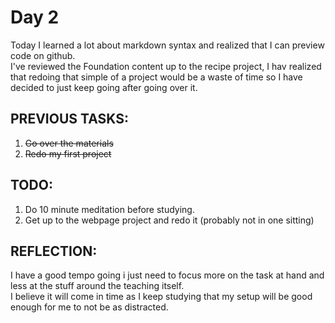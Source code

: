 # Day 2
Today I learned a lot about markdown syntax and realized that I can preview code on github.  
I've reviewed the Foundation content up to  the recipe project, I hav realized that redoing that simple of a project would be a waste of time so I have decided to just keep going after going over it.
## PREVIOUS TASKS:
1. ~~Go over the materials~~
2. ~~Redo my first project~~
## TODO:
1. Do 10 minute meditation before studying.
2. Get up to the webpage project and redo it (probably not in one sitting)
## REFLECTION:
I have a good tempo going i just need to focus more on the task at hand and less at the stuff around the teaching itself.  
I believe it will come in time as I keep studying that my setup will be good enough for me to not be as distracted.